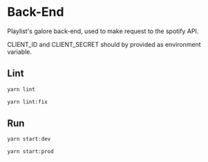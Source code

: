 # Back-End

Playlist's galore back-end, used to make request to the spotify API.

CLIENT_ID and CLIENT_SECRET should by provided as environment variable.

## Lint

```sh
yarn lint
```

```sh
yarn lint:fix
```

## Run

```sh
yarn start:dev
```

```sh
yarn start:prod
```
